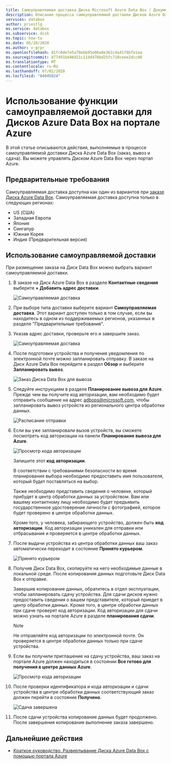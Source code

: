 ```yaml
---
title: Самоуправляемая доставка Диска Microsoft Azure Data Box | Документация Майкрософт
description: Описание процесса самоуправляемой доставки Дисков Azure Data Box
services: databox
author: priestlg
ms.service: databox
ms.subservice: disk
ms.topic: how-to
ms.date: 05/20/2020
ms.author: v-grpr
ms.openlocfilehash: 81fc8de7e5a70ebb95e06a8e362cda41f8bfe1aa
ms.sourcegitcommit: 877491bd46921c11dd478bd25fc718ceee2dcc08
ms.translationtype: MT
ms.contentlocale: ru-RU
ms.lasthandoff: 07/02/2020
ms.locfileid: "84945024"
---
```

# <a name="use-self-managed-shipping-for-azure-data-box-disk-in-the-azure-portal"></a>Использование функции самоуправляемой доставки для Дисков Azure Data Box на портале Azure

В этой статье описываются действия, выполняемые в процессе самоуправляемой доставки Диска Azure Data Box (заказ, вывоз и сдача). Вы можете управлять Диском Azure Data Box через портал Azure.

## <a name="prerequisites"></a>Предварительные требования

Самоуправляемая доставка доступна как один из вариантов при [заказе Диска Azure Data Box](data-box-disk-deploy-ordered.md). Самоуправляемая доставка доступна только в следующих регионах:

* US (США)
* Западная Европа
* Япония
* Сингапур
* Южная Корея
* Индия (Предварительная версия)

## <a name="use-self-managed-shipping"></a>Использование самоуправляемой доставки

При размещении заказа на Диск Data Box можно выбрать вариант самоуправляемой доставки.

1. В заказе на Диск Azure Data Box в разделе **Контактные сведения** выберите **+ Добавить адрес доставки**.

   ![Самоуправляемая доставка](media\data-box-portal-customer-managed-shipping\choose-self-managed-shipping-1.png)

2. При выборе типа доставки выберите вариант **Самоуправляемая доставка**. Этот вариант доступен только в том случае, если вы находитесь в одном из поддерживаемых регионов, указанных в разделе "Предварительные требования".

3. Указав адрес доставки, проверьте его и завершите заказ.

   ![Самоуправляемая доставка](media\data-box-portal-customer-managed-shipping\choose-self-managed-shipping-2.png)

4. После подготовки устройства и получения уведомления по электронной почте можно запланировать отправку. В заказе на Диск Azure Data Box перейдите в раздел **Обзор** и выберите **Запланировать вывоз**.

   ![Заказ Диска Data Box для вывоза](media\data-box-disk-portal-customer-managed-shipping\data-box-disk-user-pickup-01b.png)

5. Следуйте инструкциям в разделе **Планирование вывоза для Azure**. Прежде чем вы получите код авторизации, вам необходимо будет отправить сообщение на адрес [adbops@microsoft.com](mailto:adbops@microsoft.com), чтобы запланировать вывоз устройств из регионального центра обработки данных.

   ![Расписание отправки](media\data-box-disk-portal-customer-managed-shipping\data-box-disk-user-pickup-02c.png)

6. Если вы уже запланировали вызов устройств, вы сможете посмотреть код авторизации на панели **Планирование вывоза для Azure**.

   ![Просмотр кода авторизации](media\data-box-disk-portal-customer-managed-shipping\data-box-disk-authcode-01b.png)

   Запишите этот **код авторизации**.

   В соответствии с требованиями безопасности во время планирования выбора необходимо предоставить имя пользователя, который будет поставляться на выбор.

   Также необходимо представить сведения о человеке, который прибудет в центр обработки данных за устройством. Вам или вашему контактному лицу необходимо будет предъявить государственное удостоверение личности с фотографией, которое будет проверено в центре обработки данных.

   Кроме того, у человека, забирающего устройство, должен быть **код авторизации**. Код авторизации уникален для отправки или отбрасывания и проверяется в центре обработки данных.

7. После выдачи устройства из центра обработки данных ваш заказ автоматически переходит в состояние **Принято курьером**.

   ![Принято курьером](media\data-box-disk-portal-customer-managed-shipping\data-box-disk-ready-disk-01b.png)

8. Получив Диск Data Box, скопируйте на него необходимые данные в локальной среде. После копирования данных подготовьте Диск Data Box к отправке.

   Завершив копирование данных, обратитесь в отдел эксплуатации, чтобы запланировать сдачу устройства. Для сдачи дисков нужно предоставить сведения о вашем представителе, который приедет в центр обработки данных. Кроме того, в центре обработки данных при сдаче проверят код авторизации. Код авторизации для сдачи можно узнать на портале Azure в разделе **планирования сдачи**.

   > [!NOTE]
   > Не отправляйте код авторизации по электронной почте. Он проверяется в центре обработки данных только при сдаче устройства.

9. Если вы получили приглашение на сдачу устройства, ваш заказ на портале Azure должен находиться в состоянии **Все готово для получения в центре данных Azure**.

   ![Просмотр кода авторизации](media\data-box-disk-portal-customer-managed-shipping\data-box-disk-authcode-dropoff-02b.png)

10. После проверки идентификатора и кода авторизации и сдачи устройства в центре обработки данных соответствующий заказ должен перейти в состояние **Получено**.

    ![Сдача завершена](media\data-box-disk-portal-customer-managed-shipping\data-box-disk-received-01a.png)

11. После сдачи устройства копирование данных будет продолжено. После завершения копирования выполнение заказа завершено.

## <a name="next-steps"></a>Дальнейшие действия

* [Краткое руководство. Развертывание Диска Azure Data Box с помощью портала Azure](data-box-disk-quickstart-portal.md)
